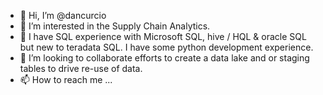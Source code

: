 - 👋 Hi, I’m @dancurcio
- 👀 I’m interested in the Supply Chain Analytics.
- 🌱 I have SQL experience with Microsoft SQL, hive / HQL & oracle SQL but new to teradata SQL. I have some python development experience. 
- 💞️ I’m looking to collaborate efforts to create a data lake and or staging tables to drive re-use of data.
- 📫 How to reach me ...

<!---
dancurcio/dancurcio is a ✨ special ✨ repository because its `README.md` (this file) appears on your GitHub profile.
You can click the Preview link to take a look at your changes.
--->
